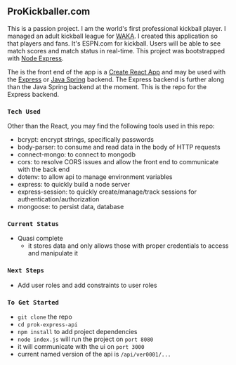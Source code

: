 ## ProKickballer.com
This is a passion project. I am the world's first professional kickball player. I managed an adult kickball league for [WAKA](http://bit.ly/2Z3kKuw). I created this application so that players and fans. It's ESPN.com for kickball. Users will be able to see match scores and match status in real-time.
This project was bootstrapped with [Node Express](http://bit.ly/2U6uy33).

The is the front end of the app is a [Create React App](https://github.com/facebook/create-react-app) and may be used with the [Express](http://bit.ly/2YnxYln) or [Java Spring](http://bit.ly/2Z1VZyT) backend. The Express backend is further along than the Java Spring backend at the moment. This is the repo for the Express backend.

### `Tech Used`
Other than the React, you may find the following tools used in this repo:
- bcrypt: encrypt strings, specifically passwords
- body-parser: to consume and read data in the body of HTTP requests
- connect-mongo: to connect to mongodb
- cors: to resolve CORS issues and allow the front end to communicate with the back end
- dotenv: to allow api to manage environment variables
- express: to quickly build a node server
- express-session: to quickly create/manage/track sessions for authentication/authorization
- mongoose: to persist data, database

### `Current Status`
- Quasi complete
  - it stores data and only allows those with proper credentials to access and manipulate it

### `Next Steps`
- Add user roles and add constraints to user roles

### `To Get Started`
- `git clone` the repo
- `cd prok-express-api`
- `npm install` to add project dependencies
- `node index.js` will run the project on `port 8080`
- it will communicate with the ui on `port 3000`
- current named version of the api is `/api/ver0001/...`
